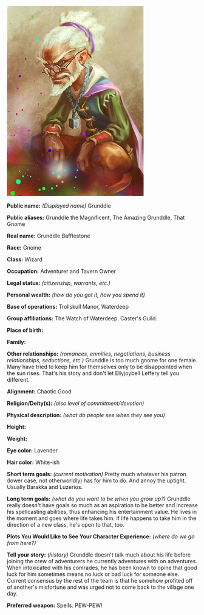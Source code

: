 ![Grunddle](https://github.com/losttrain68/character-ideas/blob/main/images/Grunddle_portrait.jpg)

**Public name:** *(Displayed name)* Grunddle

**Public aliases:** Grunddle the Magnificent, The Amazing Grunddle, That Gnome

**Real name:** Grunddle Bafflestone

**Race:** Gnome

**Class:** Wizard

**Occupation:** Adventurer and Tavern Owner

**Legal status:** *(citizenship, warrants, etc.)*

**Personal wealth:** *(how do you got it, how you spend it)*

**Base of operations:** Trollskull Manor, Waterdeep

**Group affiliations:** The Watch of Waterdeep. Caster's Guild. 
 
**Place of birth:**

**Family:**

**Other relationships:** *(romances, enmities, negotiations, business relationships, seductions, etc.)* Grunddle is too much gnome for one female. Many have tried to keep him for themselves only to be disappointed when the sun rises. That's his story and don't let Ellyjoybell Leffery tell you different.

**Alignment:** Chaotic Good

**Religion/Deity(s):** *(also level of commitment/devotion)*
 
**Physical description:** *(what do people see when they see you)*

**Height:**

**Weight:**

**Eye color:** Lavender

**Hair color:** White-ish
 
**Short term goals:** *(current motivation)* Pretty much whatever his patron (lower case, not otherworldly) has for him to do. And annoy the uptight. Usually Barakka and Luzerios.

**Long term goals:** *(what do you want to be when you grow up?)* Grunddle really doesn't have goals so much as an aspiration to be better and increase his spellcasting abilities, thus enhancing his entertainment value. He lives in the moment and goes where life takes him. If life happens to take him in the direction of a new class, he's open to that, too.
 
**Plots You Would Like to See Your Character Experience:** *(where do we go from here?)*
 
**Tell your story:** *(history)* Grunddle doesn't talk much about his life before joining the crew of adventurers he currently adventures with on adventures. When intoxicated with his comrades, he has been known to opine that good luck for him sometimes means no luck or bad luck for someone else. Current consensus by the rest of the team is that he somehow profited off of another's misfortune and was urged not to come back to the village one day. 

**Preferred weapon:** Spells. PEW-PEW!
